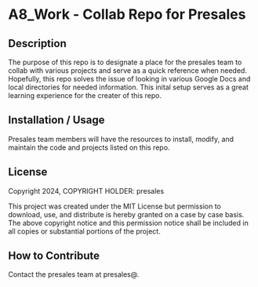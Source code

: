 # A8_Work - Collab Repo for Presales

## Description

The purpose of this repo is to designate a place for the presales team to collab with various projects and serve as a quick reference when needed. Hopefully, this repo solves the issue of looking in various Google Docs and local directories for needed information. This inital setup serves as a great learning experience for the creater of this repo.

## Installation / Usage

Presales team members will have the resources to install, modify, and maintain the code and projects listed on this repo.

## License

Copyright 2024, COPYRIGHT HOLDER: presales

This project was created under the MIT License but permission to download, use, and distribute is hereby granted on a case by case basis. The above copyright notice and this permission notice shall be included in all copies or substantial portions of the project.

## How to Contribute

Contact the presales team at presales@.
